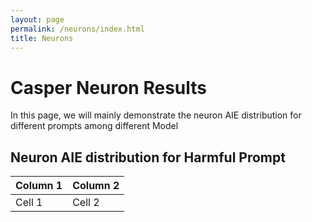 ```yaml
---
layout: page
permalink: /neurons/index.html
title: Neurons
---
```


# Casper Neuron Results
In this page, we will mainly demonstrate the neuron AIE distribution for different prompts among different Model

## Neuron AIE distribution for Harmful Prompt

| Column 1 | Column 2 |
| -------- | -------- |
| Cell 1   | Cell 2   |

<!-- Calendly inline widget begin -->
<!-- Calendly inline widget end -->